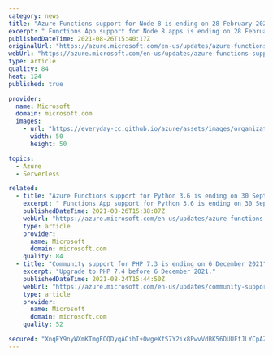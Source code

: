 ```yaml
---
category: news
title: "Azure Functions support for Node 8 is ending on 28 February 2022"
excerpt: " Functions App support for Node 8 apps is ending on 28 February 2022, we recommend you upgrade to Node 14. "
publishedDateTime: 2021-08-26T15:40:17Z
originalUrl: "https://azure.microsoft.com/en-us/updates/azure-functions-support-for-node-8-is-ending-on-28-february-2022/"
webUrl: "https://azure.microsoft.com/en-us/updates/azure-functions-support-for-node-8-is-ending-on-28-february-2022/"
type: article
quality: 84
heat: 124
published: true

provider:
  name: Microsoft
  domain: microsoft.com
  images:
    - url: "https://everyday-cc.github.io/azure/assets/images/organizations/microsoft.com-50x50.jpg"
      width: 50
      height: 50

topics:
  - Azure
  - Serverless

related:
  - title: "Azure Functions support for Python 3.6 is ending on 30 September 2022"
    excerpt: " Functions App support for Python 3.6 is ending on 30 September 2022, we recommend you upgrade to Python 3.8. "
    publishedDateTime: 2021-08-26T15:38:07Z
    webUrl: "https://azure.microsoft.com/en-us/updates/azure-functions-support-for-python-36-is-ending-on-30-september-2022/"
    type: article
    provider:
      name: Microsoft
      domain: microsoft.com
    quality: 84
  - title: "Community support for PHP 7.3 is ending on 6 December 2021"
    excerpt: "Upgrade to PHP 7.4 before 6 December 2021."
    publishedDateTime: 2021-08-24T15:44:50Z
    webUrl: "https://azure.microsoft.com/en-us/updates/community-support-for-php-73-is-ending-on-6-december-2021/"
    type: article
    provider:
      name: Microsoft
      domain: microsoft.com
    quality: 52

secured: "XnqEY9nyWXmKTmgEOQDyqACihI+0wgeXfS7Y2ix8PwvVdBK56DUUFfJLYCpAZP4zhJbw1A15k4x0h0bUefN49t37KEW8YeU67hidVfHUWkpSoE+Q/vvG76kaB40kpKoHv5OFLJOJX+8aTTJaut+xObIhJkCwUHrJyvdbgIXU+DhXuI2pH4VkrJURrYL5g9Q9dsxgkD5ExwhQ7bEy6licbchCBet5fOJcf6dpnCQmzTM8ZhOQjD84xZA6ynJoRsKHlB/5L3pc37XioStZ/e00SGj8erX1tvs0k8TKRPO11SnzOLL6OmNLy5HOpHyyXI2nseUlFEw/YIkjeITDYCsK/31+fe8d2ReKTnDZg/cMuxk=;4mKfLlD8czTCCzUD4jgd6A=="
---
```


